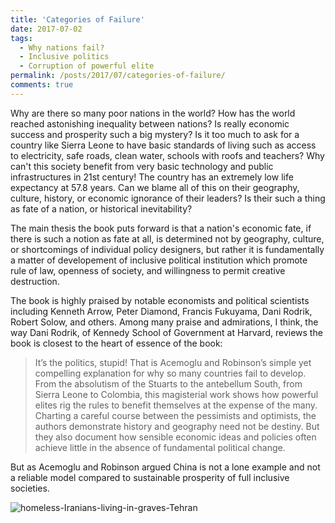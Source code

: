 ```yaml
---
title: 'Categories of Failure' 
date: 2017-07-02
tags:
  - Why nations fail?
  - Inclusive politics 
  - Corruption of powerful elite
permalink: /posts/2017/07/categories-of-failure/  
comments: true
---
```




Why are there so many poor nations in the world? How has the world reached astonishing inequality between nations? 
Is really economic success and prosperity such a big mystery? Is it too much to ask for a country like Sierra Leone 
to have basic standards of living such as access to electricity, safe roads, clean water, schools with roofs and teachers? 
Why can't this society benefit from very basic technology and public infrastructures in 21st century! The country has an extremely low life expectancy at 57.8 years. Can we blame all of this on their geography, culture, history, or economic ignorance of their leaders? Is their such a thing as fate of a nation, or historical inevitability?  


The main thesis the book puts forward is that a nation's economic fate, if there is such a notion as fate at all, is determined not by geography, culture, or shortcomings of individual policy designers, but rather it is fundamentally a matter of developement of inclusive political institution which promote rule of law, openness of society, and willingness to permit creative destruction.

The book is highly praised by notable economists and political scientists including Kenneth Arrow, Peter Diamond, Francis Fukuyama, Dani Rodrik, Robert Solow, and others. Among many praise and admirations, I think, the way Dani Rodrik, of Kennedy School of Government at Harvard, reviews the book is closest to the heart of essence of the book: 

> It’s the politics, stupid! That is Acemoglu and Robinson’s simple yet compelling explanation for why so many countries fail to develop. From the absolutism of the Stuarts to the antebellum South, from Sierra Leone to Colombia, this magisterial work shows how powerful elites rig the rules to benefit themselves at the expense of the many.  Charting a careful course between the pessimists and optimists, the authors demonstrate history and geography need not be destiny. But they also document how sensible economic ideas and policies often achieve little in the absence of fundamental political change. 
 



But as Acemoglu and Robinson argued China is not a lone example and not a reliable model compared to sustainable prosperity of full inclusive societies.  



<div class="thumbnail">	<img src="{{ site.baseurl }}/images/homeless-Iranians-living-in-graves.jpg" alt="homeless-Iranians-living-in-graves-Tehran" >	</div>
